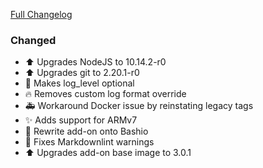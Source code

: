[Full Changelog][changelog]

### Changed

- :arrow_up: Upgrades NodeJS to 10.14.2-r0
- :arrow_up: Upgrades git to 2.20.1-r0
- :hammer: Makes log_level optional
- :fire: Removes custom log format override
- :ambulance: Workaround Docker issue by reinstating legacy tags
- :sparkles: Adds support for ARMv7
- :hammer: Rewrite add-on onto Bashio
- :shirt: Fixes Markdownlint warnings
- :arrow_up: Upgrades add-on base image to 3.0.1

[changelog]: https://github.com/hassio-addons/addon-log-viewer/compare/v0.3.1...v0.4.0
